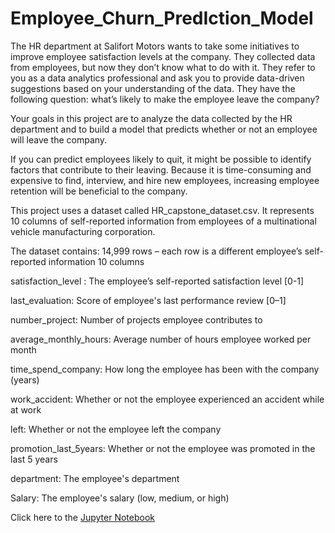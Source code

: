 # Employee_Churn_PredIction_Model
The HR department at Salifort Motors wants to take some initiatives to improve employee satisfaction levels at the company. They collected data from employees, but now they don’t know what to do with it. They refer to you as a data analytics professional and ask you to provide data-driven suggestions based on your understanding of the data. They have the following question: what’s likely to make the employee leave the company?

Your goals in this project are to analyze the data collected by the HR department and to build a model that predicts whether or not an employee will leave the company.

If you can predict employees likely to quit, it might be possible to identify factors that contribute to their leaving. Because it is time-consuming and expensive to find, interview, and hire new employees, increasing employee retention will be beneficial to the company.

This project uses a dataset called HR_capstone_dataset.csv. It represents 10 columns of self-reported information from employees of a multinational vehicle manufacturing corporation. 

The dataset contains: 14,999 rows – each row is a different employee’s self-reported information 10 columns

satisfaction_level : The employee’s self-reported satisfaction level [0-1]

last_evaluation: Score of employee's last performance review [0–1]

number_project: Number of projects employee contributes to

average_monthly_hours: Average number of hours employee worked per month

time_spend_company: How long the employee has been with the company (years)

work_accident: Whether or not the employee experienced an accident while at work

left: Whether or not the employee left the company

promotion_last_5years: Whether or not the employee was promoted in the last 5 years

department: The employee's department

Salary: The employee's salary (low, medium, or high)


Click here to the [Jupyter Notebook](https://github.com/OlasanmiEmiola/Employee_Churn_PredIction_Model/blob/main/_Salifort%20Motors%20Employee%20Churn%20%20Prediction%20Model.ipynb)
